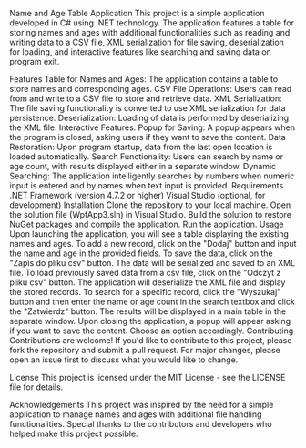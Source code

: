 
Name and Age Table Application
This project is a simple application developed in C# using .NET technology. The application features a table for storing names and ages with additional functionalities such as reading and writing data to a CSV file, XML serialization for file saving, deserialization for loading, and interactive features like searching and saving data on program exit.

Features
Table for Names and Ages: The application contains a table to store names and corresponding ages.
CSV File Operations: Users can read from and write to a CSV file to store and retrieve data.
XML Serialization: The file saving functionality is converted to use XML serialization for data persistence.
Deserialization: Loading of data is performed by deserializing the XML file.
Interactive Features:
Popup for Saving: A popup appears when the program is closed, asking users if they want to save the content.
Data Restoration: Upon program startup, data from the last open location is loaded automatically.
Search Functionality: Users can search by name or age count, with results displayed either in a separate window.
Dynamic Searching: The application intelligently searches by numbers when numeric input is entered and by names when text input is provided.
Requirements
.NET Framework (version 4.7.2 or higher)
Visual Studio (optional, for development)
Installation
Clone the repository to your local machine.
Open the solution file (WpfApp3.sln) in Visual Studio.
Build the solution to restore NuGet packages and compile the application.
Run the application.
Usage
Upon launching the application, you will see a table displaying the existing names and ages.
To add a new record, click on the "Dodaj" button and input the name and age in the provided fields.
To save the data, click on the "Zapis do pliku csv" button. The data will be serialized and saved to an XML file.
To load previously saved data from a csv file, click on the "Odczyt z pliku csv" button. The application will deserialize the XML file and display the stored records.
To search for a specific record, click the "Wyszukaj" button and then enter the name or age count in the search textbox and click the "Zatwierdz" button. The results will be displayed in a main table in the separate window.
Upon closing the application, a popup will appear asking if you want to save the content. Choose an option accordingly.
Contributing
Contributions are welcome! If you'd like to contribute to this project, please fork the repository and submit a pull request. For major changes, please open an issue first to discuss what you would like to change.

License
This project is licensed under the MIT License - see the LICENSE file for details.

Acknowledgements
This project was inspired by the need for a simple application to manage names and ages with additional file handling functionalities.
Special thanks to the contributors and developers who helped make this project possible.
